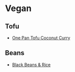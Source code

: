 # Vegan

## Tofu

- [One Pan Tofu Coconut Curry](https://www.yayforfood.com/recipes/tofu-coconut-curry/)

## Beans
- [Black Beans & Rice](https://cafedelites.com/black-beans-rice-recipe/)
